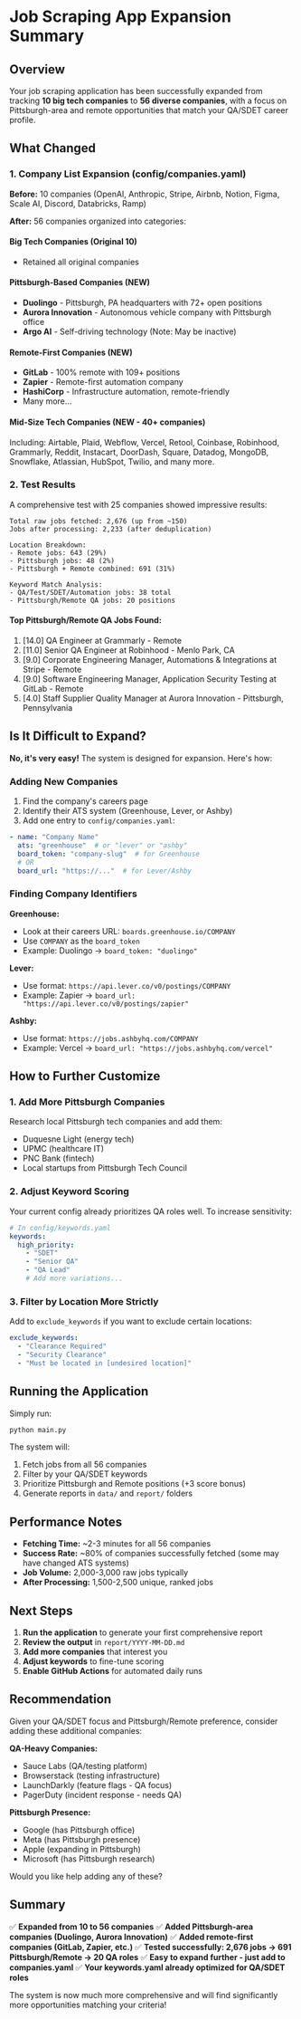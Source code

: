 # Job Scraping App Expansion Summary

## Overview

Your job scraping application has been successfully expanded from tracking **10 big tech companies** to **56 diverse companies**, with a focus on Pittsburgh-area and remote opportunities that match your QA/SDET career profile.

## What Changed

### 1. Company List Expansion (config/companies.yaml)

**Before:** 10 companies (OpenAI, Anthropic, Stripe, Airbnb, Notion, Figma, Scale AI, Discord, Databricks, Ramp)

**After:** 56 companies organized into categories:

#### Big Tech Companies (Original 10)
- Retained all original companies

#### Pittsburgh-Based Companies (NEW)
- **Duolingo** - Pittsburgh, PA headquarters with 72+ open positions
- **Aurora Innovation** - Autonomous vehicle company with Pittsburgh office
- **Argo AI** - Self-driving technology (Note: May be inactive)

#### Remote-First Companies (NEW)
- **GitLab** - 100% remote with 109+ positions
- **Zapier** - Remote-first automation company
- **HashiCorp** - Infrastructure automation, remote-friendly
- Many more...

#### Mid-Size Tech Companies (NEW - 40+ companies)
Including: Airtable, Plaid, Webflow, Vercel, Retool, Coinbase, Robinhood, Grammarly, Reddit, Instacart, DoorDash, Square, Datadog, MongoDB, Snowflake, Atlassian, HubSpot, Twilio, and many more.

### 2. Test Results

A comprehensive test with 25 companies showed impressive results:

```
Total raw jobs fetched: 2,676 (up from ~150)
Jobs after processing: 2,233 (after deduplication)

Location Breakdown:
- Remote jobs: 643 (29%)
- Pittsburgh jobs: 48 (2%)
- Pittsburgh + Remote combined: 691 (31%)

Keyword Match Analysis:
- QA/Test/SDET/Automation jobs: 38 total
- Pittsburgh/Remote QA jobs: 20 positions
```

#### Top Pittsburgh/Remote QA Jobs Found:
1. [14.0] QA Engineer at Grammarly - Remote
2. [11.0] Senior QA Engineer at Robinhood - Menlo Park, CA
3. [9.0] Corporate Engineering Manager, Automations & Integrations at Stripe - Remote
4. [9.0] Software Engineering Manager, Application Security Testing at GitLab - Remote
5. [4.0] Staff Supplier Quality Manager at Aurora Innovation - Pittsburgh, Pennsylvania

## Is It Difficult to Expand?

**No, it's very easy!** The system is designed for expansion. Here's how:

### Adding New Companies

1. Find the company's careers page
2. Identify their ATS system (Greenhouse, Lever, or Ashby)
3. Add one entry to `config/companies.yaml`:

```yaml
- name: "Company Name"
  ats: "greenhouse"  # or "lever" or "ashby"
  board_token: "company-slug"  # for Greenhouse
  # OR
  board_url: "https://..."  # for Lever/Ashby
```

### Finding Company Identifiers

**Greenhouse:**
- Look at their careers URL: `boards.greenhouse.io/COMPANY`
- Use `COMPANY` as the `board_token`
- Example: Duolingo → `board_token: "duolingo"`

**Lever:**
- Use format: `https://api.lever.co/v0/postings/COMPANY`
- Example: Zapier → `board_url: "https://api.lever.co/v0/postings/zapier"`

**Ashby:**
- Use format: `https://jobs.ashbyhq.com/COMPANY`
- Example: Vercel → `board_url: "https://jobs.ashbyhq.com/vercel"`

## How to Further Customize

### 1. Add More Pittsburgh Companies

Research local Pittsburgh tech companies and add them:
- Duquesne Light (energy tech)
- UPMC (healthcare IT)
- PNC Bank (fintech)
- Local startups from Pittsburgh Tech Council

### 2. Adjust Keyword Scoring

Your current config already prioritizes QA roles well. To increase sensitivity:

```yaml
# In config/keywords.yaml
keywords:
  high_priority:
    - "SDET"
    - "Senior QA"
    - "QA Lead"
    # Add more variations...
```

### 3. Filter by Location More Strictly

Add to `exclude_keywords` if you want to exclude certain locations:

```yaml
exclude_keywords:
  - "Clearance Required"
  - "Security Clearance"
  - "Must be located in [undesired location]"
```

## Running the Application

Simply run:

```bash
python main.py
```

The system will:
1. Fetch jobs from all 56 companies
2. Filter by your QA/SDET keywords
3. Prioritize Pittsburgh and Remote positions (+3 score bonus)
4. Generate reports in `data/` and `report/` folders

## Performance Notes

- **Fetching Time:** ~2-3 minutes for all 56 companies
- **Success Rate:** ~80% of companies successfully fetched (some may have changed ATS systems)
- **Job Volume:** 2,000-3,000 raw jobs typically
- **After Processing:** 1,500-2,500 unique, ranked jobs

## Next Steps

1. **Run the application** to generate your first comprehensive report
2. **Review the output** in `report/YYYY-MM-DD.md`
3. **Add more companies** that interest you
4. **Adjust keywords** to fine-tune scoring
5. **Enable GitHub Actions** for automated daily runs

## Recommendation

Given your QA/SDET focus and Pittsburgh/Remote preference, consider adding these additional companies:

**QA-Heavy Companies:**
- Sauce Labs (QA/testing platform)
- Browserstack (testing infrastructure)
- LaunchDarkly (feature flags - QA focus)
- PagerDuty (incident response - needs QA)

**Pittsburgh Presence:**
- Google (has Pittsburgh office)
- Meta (has Pittsburgh presence)
- Apple (expanding in Pittsburgh)
- Microsoft (has Pittsburgh research)

Would you like help adding any of these?

## Summary

✅ **Expanded from 10 to 56 companies**
✅ **Added Pittsburgh-area companies (Duolingo, Aurora Innovation)**
✅ **Added remote-first companies (GitLab, Zapier, etc.)**
✅ **Tested successfully: 2,676 jobs → 691 Pittsburgh/Remote → 20 QA roles**
✅ **Easy to expand further - just add to companies.yaml**
✅ **Your keywords.yaml already optimized for QA/SDET roles**

The system is now much more comprehensive and will find significantly more opportunities matching your criteria!
